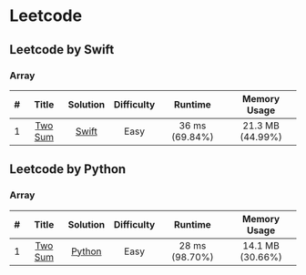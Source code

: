 # Leetcode

## Leetcode by Swift
### Array
| # | Title | Solution | Difficulty | Runtime | Memory Usage |
| :---: | :---: | :---: | :---: | :---: | :---: |
| 1 | [Two Sum](https://leetcode.com/problems/two-sum/) | [Swift](Swift/Math/1_two_sum.swift) | Easy | 36 ms (69.84%) | 21.3 MB (44.99%) |

## Leetcode by Python
### Array
| # | Title | Solution | Difficulty | Runtime | Memory Usage |
| :---: | :---: | :---: | :---: | :---: | :---: |
| 1 | [Two Sum](https://leetcode.com/problems/two-sum/) | [Python](Python/Math/1_two_sum.py) | Easy | 28 ms (98.70%) | 14.1 MB (30.66%) |
